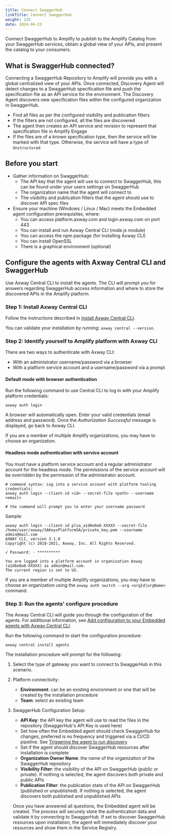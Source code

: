 ```yaml
---
title: Connect SwaggerHub
linkTitle: Connect SwaggerHub
weight: 125
date: 2024-04-23
---
```


Connect SwaggerHub to Amplify to publish to the Amplify Catalog from your SwaggerHub services, obtain a global view of your APIs, and present the catalog to your consumers.

## What is SwaggerHub connected?

Connecting a SwaggerHub Repository to Amplify will provide you with a global centralized view of your APIs. Once connected, Discovery Agent will detect changes to a SwaggerHub specification file and push the specification file as an API service for the environment. The Discovery Agent discovers new specification files within the configured organization in SwaggerHub.

* Find all files as per the configured visibility and publication filters
* If the filters are not configured, all the files are discovered
* The agent then creates an API service and revision to represent that specification file in Amplify Engage
* If the files are of a known specification type, then the service will be marked with that type. Otherwise, the service will have a type of `Unstructured`

## Before you start

* Gather information on SwaggerHub:
    * The API key that the agent will use to connect to SwaggerHub, this can be found under your users settings on SwaggerHub
    * The organization name that the agent will connect to
    * The visibility and publication filters that the agent should use to discover API spec files
* Ensure your machine (Windows / Linux / Mac) meets the Embedded agent configuration prerequisites, where:
    * You can access platform.axway.com and login.axway.com on port 443
    * You can install and run Axway Central CLI (node.js module)
    * You can access the npm package (for installing Axway CLI)
    * You can install OpenSSL
    * There is a graphical environment (optional)

## Configure the agents with Axway Central CLI and SwaggerHub

Use Axway Central CLI to install the agents. The CLI will prompt you for answers regarding SwaggerHub access information and where to store the discovered APIs in the Amplify platform.

### Step 1: Install Axway Central CLI

Follow the instructions described in [Install Axway Central CLI](/docs/integrate_with_central/cli_central/cli_install/).

You can validate your installation by running: `axway central --version`.

### Step 2: Identify yourself to Amplify platform with Axway CLI

There are two ways to authenticate with Axway CLI:

* With an administrator username/password via a browser
* With a platform service account and a username/password via a prompt

#### Default mode with browser authentication

Run the following command to use Central CLI to log in with your Amplify platform credentials:

```shell
axway auth login
```

A browser will automatically open.
Enter your valid credentials (email address and password). Once the _Authorization Successful_ message is displayed, go back to Axway CLI.

If you are a member of multiple Amplify organizations, you may have to choose an organization.

#### Headless mode authentication with service account

You must have a platform service account and a regular administrator account for the headless mode. The permissions of the service account will be overridden by the permission of the administrator account.

```shell
# command syntax: Log into a service account with platform tooling credentials:
axway auth login --client-id <id> --secret-file <path> --username <email>

# the command will prompt you to enter your username password
```

Sample:

```shell
axway auth login --client-id plsa_a1d6e0a8-XXXXX --secret-file /home/user/axway/SAKeysPlatformSA/private_key.pem --username admin@mail.com
AXWAY CLI, version 3.1.0
Copyright (c) 2018-2021, Axway, Inc. All Rights Reserved.

√ Password: · **********

You are logged into a platform account in organization Axway (a1d6e0a8-XXXXX) as admin@mail.com.
The current region is set to US.
```

If you are a member of multiple Amplify organizations, you may have to choose an organization using the `axway auth switch --org <orgId|orgName>` command.

### Step 3: Run the agents' configure procedure

The Axway Central CLI will guide you through the configuration of the agents. For additional information, see [Add configuration to your Embedded agents with Axway Central CLI](/docs/integrate_with_central/cli_central/cli_embedded_agent_config/).

Run the following command to start the configuration procedure:

```shell
axway central install agents
```

The installation procedure will prompt for the following:

1. Select the type of gateway you want to connect to SwaggerHub in this scenario.
2. Platform connectivity:

    * **Environment**: can be an existing environment or one that will be created by the installation procedure
    * **Team**: select an existing team

3. SwaggerHub Configuration Setup:

    * **API Key**: the API key the agent will use to read the files in the repository (SwaggerHub's API Key is used here)
    * Set how often the Embedded agent should check SwaggerHub for changes, preferred is no frequency and triggered via a CI/CD pipeline. See [Triggering the agent to run discovery](/docs/connect_manage_environ/connected_agent_common_reference/embedded-agent-triggers/#triggering-the-agent-to-run-discovery)
    * Set if the agent should discover SwaggerHub resources after installation is complete
    * **Organization Owner Name**: the name of the organization of the SwaggerHub repository
    * **Visibility Filter**: the visibility of the API on SwaggerHub (public or private). If nothing is selected, the agent discovers both private and public APIs
    * **Publication Filter**: the publication state of the API on SwaggerHub (published or unpublished). If nothing is selected, the agent discovers both published and unpublished APIs

    Once you have answered all questions, the Embedded agent will be created. The process will securely store the authentication data and validate it by connecting to SwaggerHub. If set to discover SwaggerHub resources upon installation, the agent will immediately discover your resources and show them in the Service Registry.
